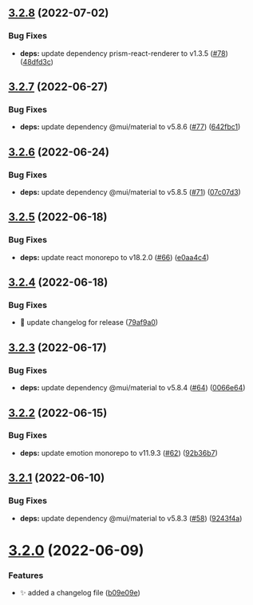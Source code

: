 ## [3.2.8](https://github.com/fairdataihub/FAIRshare-Docs/compare/v3.2.7...v3.2.8) (2022-07-02)


### Bug Fixes

* **deps:** update dependency prism-react-renderer to v1.3.5 ([#78](https://github.com/fairdataihub/FAIRshare-Docs/issues/78)) ([48dfd3c](https://github.com/fairdataihub/FAIRshare-Docs/commit/48dfd3caf53e12e721b3f5d7cbd3b479989ad7c4))

## [3.2.7](https://github.com/fairdataihub/FAIRshare-Docs/compare/v3.2.6...v3.2.7) (2022-06-27)

### Bug Fixes

- **deps:** update dependency @mui/material to v5.8.6 ([#77](https://github.com/fairdataihub/FAIRshare-Docs/issues/77)) ([642fbc1](https://github.com/fairdataihub/FAIRshare-Docs/commit/642fbc146682fe54d956ccd14017f22260dd160f))

## [3.2.6](https://github.com/fairdataihub/FAIRshare-Docs/compare/v3.2.5...v3.2.6) (2022-06-24)

### Bug Fixes

- **deps:** update dependency @mui/material to v5.8.5 ([#71](https://github.com/fairdataihub/FAIRshare-Docs/issues/71)) ([07c07d3](https://github.com/fairdataihub/FAIRshare-Docs/commit/07c07d3381c6459b78630105a5fc15877572e891))

## [3.2.5](https://github.com/fairdataihub/FAIRshare-Docs/compare/v3.2.4...v3.2.5) (2022-06-18)

### Bug Fixes

- **deps:** update react monorepo to v18.2.0 ([#66](https://github.com/fairdataihub/FAIRshare-Docs/issues/66)) ([e0aa4c4](https://github.com/fairdataihub/FAIRshare-Docs/commit/e0aa4c417d43aaad97fad45abb83ef163f97a1bc))

## [3.2.4](https://github.com/fairdataihub/FAIRshare-Docs/compare/v3.2.3...v3.2.4) (2022-06-18)

### Bug Fixes

- 🐛 update changelog for release ([79af9a0](https://github.com/fairdataihub/FAIRshare-Docs/commit/79af9a0dcb4522d2536726aabbfc65ec450c6f6d))

## [3.2.3](https://github.com/fairdataihub/FAIRshare-Docs/compare/v3.2.2...v3.2.3) (2022-06-17)

### Bug Fixes

- **deps:** update dependency @mui/material to v5.8.4 ([#64](https://github.com/fairdataihub/FAIRshare-Docs/issues/64)) ([0066e64](https://github.com/fairdataihub/FAIRshare-Docs/commit/0066e64c1fd30670a0acd2f3ded40257f6e6e552))

## [3.2.2](https://github.com/fairdataihub/FAIRshare-Docs/compare/v3.2.1...v3.2.2) (2022-06-15)

### Bug Fixes

- **deps:** update emotion monorepo to v11.9.3 ([#62](https://github.com/fairdataihub/FAIRshare-Docs/issues/62)) ([92b36b7](https://github.com/fairdataihub/FAIRshare-Docs/commit/92b36b7de5e2afcd6abc28633c9afef5f77ba226))

## [3.2.1](https://github.com/fairdataihub/FAIRshare-Docs/compare/v3.2.0...v3.2.1) (2022-06-10)

### Bug Fixes

- **deps:** update dependency @mui/material to v5.8.3 ([#58](https://github.com/fairdataihub/FAIRshare-Docs/issues/58)) ([9243f4a](https://github.com/fairdataihub/FAIRshare-Docs/commit/9243f4a798b9f31676665fc20ae6c31c5c7f21f5))

# [3.2.0](https://github.com/fairdataihub/FAIRshare-Docs/compare/v3.1.0...v3.2.0) (2022-06-09)

### Features

- ✨ added a changelog file ([b09e09e](https://github.com/fairdataihub/FAIRshare-Docs/commit/b09e09e70459ec5832f81f95788b1c2624c9eee5))
